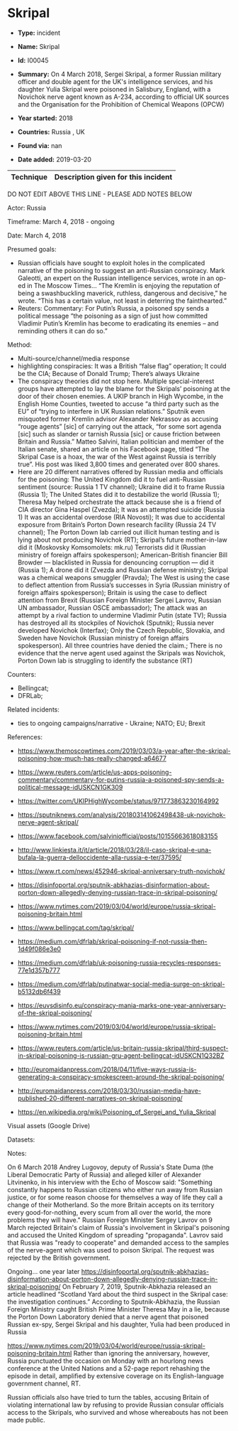 # Skripal

* **Type:** incident

* **Name:** Skripal

* **Id:** I00045

* **Summary:** On 4 March 2018, Sergei Skripal, a former Russian military officer and double agent for the UK's intelligence services, and his daughter Yulia Skripal were poisoned in Salisbury, England, with a Novichok nerve agent known as A-234, according to official UK sources and the Organisation for the Prohibition of Chemical Weapons (OPCW)

* **Year started:** 2018

* **Countries:** Russia , UK

* **Found via:** nan

* **Date added:** 2019-03-20
 

| Technique | Description given for this incident |
| --------- | ------------------------- |

DO NOT EDIT ABOVE THIS LINE - PLEASE ADD NOTES BELOW

Actor: Russia

Timeframe: March 4, 2018 - ongoing

Date: March 4, 2018

Presumed goals: 

* Russian officials have sought to exploit holes in the complicated narrative of the poisoning to suggest an anti-Russian conspiracy. Mark Galeotti, an expert on the Russian intelligence services, wrote in an op-ed in The Moscow Times… “The Kremlin is enjoying the reputation of being a swashbuckling maverick, ruthless, dangerous and decisive,” he wrote. “This has a certain value, not least in deterring the fainthearted.”
* Reuters: Commentary: For Putin’s Russia, a poisoned spy sends a political message “the poisoning as a sign of just how committed Vladimir Putin’s Kremlin has become to eradicating its enemies – and reminding others it can do so.”

Method: 

* Multi-source/channel/media response 
* highlighting conspiracies: It was a British “false flag” operation; It could be the CIA; Because of Donald Trump; There’s always Ukraine
* The conspiracy theories did not stop here. Multiple special-interest groups have attempted to lay the blame for the Skripals’ poisoning at the door of their chosen enemies. A UKIP branch in High Wycombe, in the English Home Counties, tweeted to accuse “a third party such as the EU” of “trying to interfere in UK Russian relations.” Sputnik even misquoted former Kremlin advisor Alexander Nekrassov as accusing “rouge agents” [sic] of carrying out the attack, “for some sort agenda [sic] such as slander or tarnish Russia [sic] or cause friction between Britain and Russia.” Matteo Salvini, Italian politician and member of the Italian senate, shared an article on his Facebook page, titled “The Skripal Case is a hoax, the war of the West against Russia is terribly true”. His post was liked 3,800 times and generated over 800 shares.
* Here are 20 different narratives offered by Russian media and officials for the poisoning: The United Kingdom did it to fuel anti-Russian sentiment (source: Russia 1 TV channel); Ukraine did it to frame Russia (Russia 1); The United States did it to destabilize the world (Russia 1); Theresa May helped orchestrate the attack because she is a friend of CIA director Gina Haspel (Zvezda); It was an attempted suicide (Russia 1)
It was an accidental overdose (RIA Novosti); It was due to accidental exposure from Britain’s Porton Down research facility (Russia 24 TV channel); The Porton Down lab carried out illicit human testing and is lying about not producing Novichok (RT); Skripal’s future mother-in-law did it (Moskovsky Komsomolets: mk.ru)
Terrorists did it (Russian ministry of foreign affairs spokesperson); American-British financier Bill Browder — blacklisted in Russia for denouncing corruption — did it (Russia 1); A drone did it (Zvezda and Russian defense ministry); Skripal was a chemical weapons smuggler (Pravda); The West is using the case to deflect attention from Russia’s successes in Syria (Russian ministry of foreign affairs spokesperson); Britain is using the case to deflect attention from Brexit (Russian Foreign Minister Sergei Lavrov, Russian UN ambassador, Russian OSCE ambassador); The attack was an attempt by a rival faction to undermine Vladimir Putin (state TV); Russia has destroyed all its stockpiles of Novichok (Sputnik); Russia never developed Novichok (Interfax); Only the Czech Republic, Slovakia, and Sweden have Novichok (Russian ministry of foreign affairs spokesperson). All three countries have denied the claim.; There is no evidence that the nerve agent used against the Skripals was Novichok, Porton Down lab is struggling to identify the substance (RT)

Counters: 

* Bellingcat; 
* DFRLab; 

Related incidents: 

* ties to ongoing campaigns/narrative - Ukraine; NATO; EU; Brexit

References:

* https://www.themoscowtimes.com/2019/03/03/a-year-after-the-skripal-poisoning-how-much-has-really-changed-a64677
* https://www.reuters.com/article/us-apps-poisoning-commentary/commentary-for-putins-russia-a-poisoned-spy-sends-a-political-message-idUSKCN1GK309
* https://twitter.com/UKIPHighWycombe/status/971773863230164992
* https://sputniknews.com/analysis/201803141062498438-uk-novichok-nerve-agent-skripal/
* https://www.facebook.com/salviniofficial/posts/10155663618083155
* http://www.linkiesta.it/it/article/2018/03/28/il-caso-skripal-e-una-bufala-la-guerra-delloccidente-alla-russia-e-ter/37595/
* https://www.rt.com/news/452946-skripal-anniversary-truth-novichok/
* https://disinfoportal.org/sputnik-abkhazias-disinformation-about-porton-down-allegedly-denying-russian-trace-in-skripal-poisoning/
* https://www.nytimes.com/2019/03/04/world/europe/russia-skripal-poisoning-britain.html


* https://www.bellingcat.com/tag/skripal/
* https://medium.com/dfrlab/skripal-poisoning-if-not-russia-then-1d49f086e3e0
* https://medium.com/dfrlab/uk-poisoning-russia-recycles-responses-77e1d357b777
* https://medium.com/dfrlab/putinatwar-social-media-surge-on-skripal-b5132db6f439
* https://euvsdisinfo.eu/conspiracy-mania-marks-one-year-anniversary-of-the-skripal-poisoning/
* https://www.nytimes.com/2019/03/04/world/europe/russia-skripal-poisoning-britain.html
* https://www.reuters.com/article/us-britain-russia-skripal/third-suspect-in-skripal-poisoning-is-russian-gru-agent-bellingcat-idUSKCN1Q32BZ
* http://euromaidanpress.com/2018/04/11/five-ways-russia-is-generating-a-conspiracy-smokescreen-around-the-skripal-poisoning/
* http://euromaidanpress.com/2018/03/30/russian-media-have-published-20-different-narratives-on-skripal-poisoning/
* https://en.wikipedia.org/wiki/Poisoning_of_Sergei_and_Yulia_Skripal

Visual assets (Google Drive)

Datasets: 

Notes: 

On 6 March 2018 Andrey Lugovoy, deputy of Russia's State Duma (the Liberal Democratic Party of Russia) and alleged killer of Alexander Litvinenko, in his interview with the Echo of Moscow said: "Something constantly happens to Russian citizens who either run away from Russian justice, or for some reason choose for themselves a way of life they call a change of their Motherland. So the more Britain accepts on its territory every good-for-nothing, every scum from all over the world, the more problems they will have."
Russian Foreign Minister Sergey Lavrov on 9 March rejected Britain's claim of Russia's involvement in Skripal's poisoning and accused the United Kingdom of spreading "propaganda". Lavrov said that Russia was "ready to cooperate" and demanded access to the samples of the nerve-agent which was used to poison Skripal. The request was rejected by the British government.

Ongoing… one year later
https://disinfoportal.org/sputnik-abkhazias-disinformation-about-porton-down-allegedly-denying-russian-trace-in-skripal-poisoning/
On February 7, 2019, Sputnik-Abkhazia released an article headlined “Scotland Yard about the third suspect in the Skripal case: the investigation continues.” According to Sputnik-Abkhazia, the Russian Foreign Ministry caught British Prime Minister Theresa May in a lie, because the Porton Down Laboratory denied that a nerve agent that poisoned Russian ex-spy, Sergei Skripal and his daughter, Yulia had been produced in Russia

https://www.nytimes.com/2019/03/04/world/europe/russia-skripal-poisoning-britain.html
Rather than ignoring the anniversary, however, Russia punctuated the occasion on Monday with an hourlong news conference at the United Nations and a 52-page report rehashing the episode in detail, amplified by extensive coverage on its English-language government channel, RT.
 
Russian officials also have tried to turn the tables, accusing Britain of violating international law by refusing to provide Russian consular officials access to the Skripals, who survived and whose whereabouts has not been made public. 



